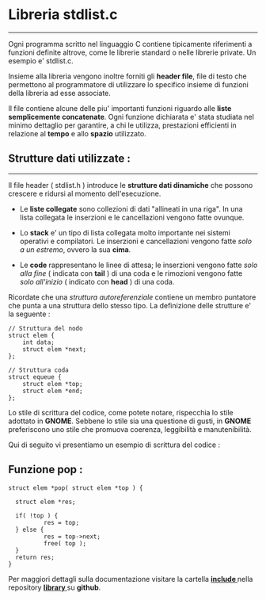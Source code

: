 Libreria stdlist.c
===================

----------

Ogni programma scritto nel linguaggio C contiene tipicamente
riferimenti a funzioni definite altrove, come le librerie standard
o nelle librerie private. Un esempio e' stdlist.c.

Insieme alla libreria vengono inoltre forniti gli **header
file**, file di testo che permettono al programmatore di utilizzare
lo specifico insieme di funzioni della libreria ad esse associate.

Il file contiene alcune delle piu' importanti funzioni riguardo
alle **liste semplicemente concatenate**. Ogni funzione dichiarata e'
stata studiata nel minimo dettaglio per garantire, a chi le utilizza,
prestazioni efficienti in relazione al **tempo** e allo **spazio** utilizzato.




Strutture dati utilizzate :
----------

----------

Il file header ( stdlist.h ) introduce le **strutture dati dinamiche** che
possono crescere e ridursi al momento dell'esecuzione.

- Le **liste collegate** sono collezioni di dati "allineati in una riga".
  In una lista collegata le inserzioni e le cancellazioni vengono fatte
  ovunque.

- Lo **stack** e' un tipo di lista collegata molto importante nei sistemi
  operativi e compilatori. Le inserzioni e cancellazioni vengono fatte
 _solo a un estremo_, ovvero la sua **cima**.

- Le **code** rappresentano le linee di attesa; le inserzioni vengono fatte
  _solo alla fine_ ( indicata con **tail** ) di una coda e le rimozioni
  vengono fatte _solo all'inizio_ ( indicato con **head** ) di una coda.

Ricordate che una _struttura autoreferenziale_ contiene un membro puntatore
che punta a una struttura dello stesso tipo. La definizione delle strutture
e' la seguente :

```
// Struttura del nodo
struct elem {
    int data;
    struct elem *next;
};

// Struttura coda
struct equeue {
    struct elem *top;
    struct elem *end;
};
```

Lo stile di scrittura del codice, come potete notare, rispecchia lo 
stile adottato in **GNOME**. Sebbene lo stile sia una questione di gusti, in 
**GNOME** preferiscono uno stile che promuova coerenza, leggibilità e 
manutenibilità. 

Qui di seguito vi presentiamo un esempio di scrittura del codice :

Funzione pop :
----------

```
struct elem *pop( struct elem *top ) {

  struct elem *res;

  if( !top ) {
          res = top;
  } else {
          res = top->next;
          free( top );
  }
  return res;
}
```

Per maggiori dettagli sulla documentazione visitare la cartella **[ include ]( https://github.com/GiandomenicoIameo/library/include )** nella
repository **[ library ]( https://github.com/GiandomenicoIameo/library )** su **github**.
